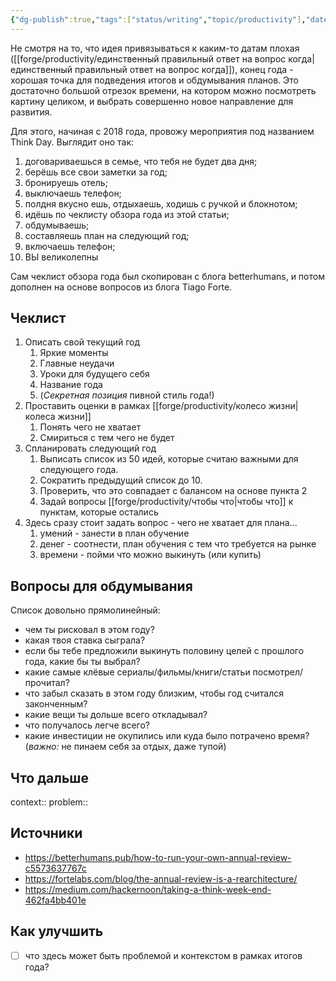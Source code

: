 ```yaml
---
{"dg-publish":true,"tags":["status/writing","topic/productivity"],"date":"2024-12-05T17:00:00+03:00","modified_at":"2024-12-05T22:18:43+03:00","permalink":"/forge/productivity/как подводить итоги года/","dgPassFrontmatter":true}
---
```



Не смотря на то, что идея привязываться к каким-то датам плохая ([[forge/productivity/единственный правильный ответ на вопрос когда|единственный правильный ответ на вопрос когда]]), конец года - хорошая точка для подведения итогов и обдумывания планов. Это достаточно большой отрезок времени, на котором можно посмотреть картину целиком, и выбрать совершенно новое направление для развития.

Для этого, начиная с 2018 года, провожу мероприятия под названием Think Day. Выглядит оно так: 
1. договариваешься в семье, что тебя не будет два дня;
2. берёшь все свои заметки за год;
3. бронируешь отель;
4. выключаешь телефон;
5. полдня вкусно ешь, отдыхаешь, ходишь с ручкой и блокнотом;
6. идёшь по чеклисту обзора года из этой статьи;
7. обдумываешь;
8. составляешь план на следующий год;
9. включаешь телефон;
10. ВЫ великолепны

Сам чеклист обзора года был скопирован с блога betterhumans, и потом дополнен на основе вопросов из блога Tiago Forte. 

## Чеклист

1. Описать свой текущий год
    1. Яркие моменты
    2. Главные неудачи
    3. Уроки для будущего себя
    4. Название года
    5. (_Секретная позиция_ пивной стиль года!)
2. Проставить оценки в рамках [[forge/productivity/колесо жизни|колеса жизни]]
    1. Понять чего не хватает
    2. Смириться с тем чего не будет
3. Спланировать следующий год
    1. Выписать список из 50 идей, которые считаю важными для следующего года.
    2. Сократить предыдущий список до 10.
    3. Проверить, что это совпадает с балансом на основе пункта 2
    4. Задай вопросы [[forge/productivity/чтобы что|чтобы что]] к пунктам, которые остались
4. Здесь сразу стоит задать вопрос - чего не хватает для плана...
    1. умений - занести в план обучение
    2. денег - соотнести, план обучения с тем что требуется на рынке
    3. времени - пойми что можно выкинуть (или купить)

## Вопросы для обдумывания

Список довольно прямолинейный:
- чем ты рисковал в этом году?
- какая твоя ставка сыграла?
- если бы тебе предложили выкинуть половину целей с прошлого года, какие бы ты выбрал?
- какие самые клёвые сериалы/фильмы/книги/статьи посмотрел/прочитал?
- что забыл сказать в этом году близким, чтобы год считался законченным?
- какие вещи ты дольше всего откладывал?
- что получалось легче всего?
- какие инвестиции не окупились или куда было потрачено время? (*важно:* не пинаем себя за отдых, даже тупой)

## Что дальше



context:: 
problem::

## Источники



- https://betterhumans.pub/how-to-run-your-own-annual-review-c5573637767c
- https://fortelabs.com/blog/the-annual-review-is-a-rearchitecture/
- https://medium.com/hackernoon/taking-a-think-week-end-462fa4bb401e

## Как улучшить

- [ ] что здесь может быть проблемой и контекстом в рамках итогов года?

